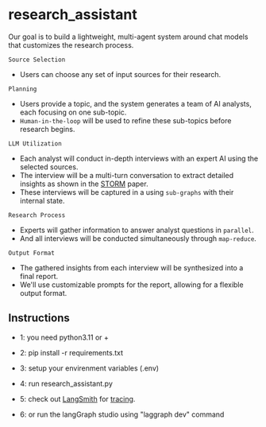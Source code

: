 # research_assistant

Our goal is to build a lightweight, multi-agent system around chat models that customizes the research process.

`Source Selection` 
* Users can choose any set of input sources for their research.
  
`Planning` 
* Users provide a topic, and the system generates a team of AI analysts, each focusing on one sub-topic.
* `Human-in-the-loop` will be used to refine these sub-topics before research begins.
  
`LLM Utilization`
* Each analyst will conduct in-depth interviews with an expert AI using the selected sources.
* The interview will be a multi-turn conversation to extract detailed insights as shown in the [STORM](https://arxiv.org/abs/2402.14207) paper.
* These interviews will be captured in a using `sub-graphs` with their internal state. 
   
`Research Process`
* Experts will gather information to answer analyst questions in `parallel`.
* And all interviews will be conducted simultaneously through `map-reduce`.

`Output Format` 
* The gathered insights from each interview will be synthesized into a final report.
* We'll use customizable prompts for the report, allowing for a flexible output format. 


## Instructions

* 1:
you need python3.11 or +

* 2:
pip install -r requirements.txt

* 3:
setup your envirenment variables (.env)

* 4:
run research_assistant.py

* 5:
check out [LangSmith](https://docs.smith.langchain.com/) for [tracing](https://docs.smith.langchain.com/concepts/tracing).

* 6:
or run the langGraph studio using "laggraph dev" command


